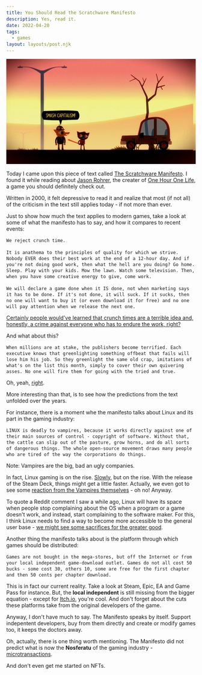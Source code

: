```yaml
---
title: You Should Read the Scratchware Manifesto
description: Yes, read it.
date: 2022-04-20
tags:
  - games
layout: layouts/post.njk
---
```


![Game is Night in the Woods.](/img/smashcapitalism.webp)

Today I came upon this piece of text called [The Scratchware Manifesto](http://www.homeoftheunderdogs.net/scratch.php). I found it while reading about [Jason Rohrer](http://hcsoftware.sourceforge.net/jason-rohrer/), the creater of [One Hour One Life](http://onehouronelife.com/), a game you should definitely check out.

Written in 2000, it felt depressive to read it and realize that most (if not all) of the criticism in the text still applies today - if not more than ever.

Just to show how much the text applies to modern games, take a look at some of what the manifesto has to say, and how it compares to recent events:

    We reject crunch time.

    It is anathema to the principles of quality for which we strive. Nobody EVER does their best work at the end of a 12-hour day. And if you're not doing good work, then what the hell are you doing? Go home. Sleep. Play with your kids. Mow the lawn. Watch some television. Then, when you have some creative energy to give, come work.

    We will declare a game done when it IS done, not when marketing says it has to be done. If it's not done, it will suck. If it sucks, then no one will want to buy it (or even download it for free) and no one will pay attention when we release the next one.

[Certainly people would've learned that crunch times are a terrible idea and, honestly, a crime against everyone who has to endure the work, right?](https://www.theverge.com/2020/9/29/21494499/cyberpunk-2077-development-crunch-time-cd-projekt-red)

And what about this?

    When millions are at stake, the publishers become terrified. Each executive knows that greenlighting something offbeat that fails will lose him his job. So they greenlight the same old crap, imitations of what's on the list this month, simply to cover their own quivering asses. No one will fire them for going with the tried and true.

Oh, yeah, [right](https://en.wikipedia.org/wiki/Call_of_Duty).

More interesting than that, is to see how the predictions from the text unfolded over the years.

For instance, there is a moment whe the manifesto talks about Linux and its part in the gaming industry:

    LINUX is deadly to vampires, because it works directly against one of their main sources of control - copyright of software. Without that, the cattle can slip out of the pasture, grow horns, and do all sorts of dangerous things. The whole open-source movement draws many people who are tired of the way the corporations do things.

Note: Vampires are the big, bad an ugly companies.

In fact, Linux gaming is on the rise. [Slowly](https://www.gamingonlinux.com/steam-tracker/), but on the rise. With the release of the Steam Deck, things might get a little faster. Actually, we even got to see some [reaction from the Vampires themselves](https://www.gamesradar.com/nintendo-really-doesnt-want-you-to-use-switch-emulators-on-steam-deck/) - oh no! Anyway. 

To quote a Reddit comment I saw a while ago, Linux will have its space when people stop complaining about the OS when a program or a game doesn't work, and instead, start complaining to the software maker. For this, I think Linux needs to find a way to become more accessible to the general user base - [we might see some sacrifices for the greater good](https://www.phoronix.com/scan.php?page=news_item&px=Debian-Considering-Firmware).

Another thing the manifesto talks about is the platform through which games should be distributed:

    Games are not bought in the mega-stores, but off the Internet or from your local independent game-download outlet. Games do not all cost 50 bucks - some cost 30, others 10, some are free for the first chapter and then 50 cents per chapter download.

This is in fact our current reality. Take a look at Steam, Epic, EA and Game Pass for instance. But, the **local independent** is still missing from the bigger equation - except for [Itch.io](https://itch.io/docs/general/faq), you're cool. And don't forget about the cuts these platforms take from the original developers of the game.

Anyway, I don't have much to say. The Manifesto speaks by itself. Support indepentent developers, buy from them directly and create or modify games too, it keeps the doctors away.

Oh, actually, there is one thing worth mentioning. The Manifesto did not predict what is now the **Nosferatu** of the gaming industry - [microtransactions](https://en.wikipedia.org/wiki/Microtransaction).

And don't even get me started on NFTs.